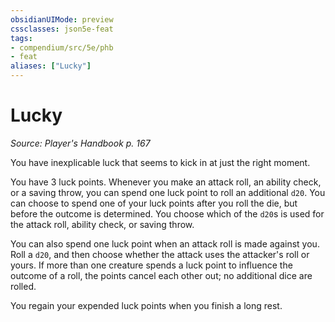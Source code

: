 ```yaml
---
obsidianUIMode: preview
cssclasses: json5e-feat
tags:
- compendium/src/5e/phb
- feat
aliases: ["Lucky"]
---
```

# Lucky
*Source: Player's Handbook p. 167*  

You have inexplicable luck that seems to kick in at just the right moment.

You have 3 luck points. Whenever you make an attack roll, an ability check, or a saving throw, you can spend one luck point to roll an additional `d20`. You can choose to spend one of your luck points after you roll the die, but before the outcome is determined. You choose which of the `d20`s is used for the attack roll, ability check, or saving throw.

You can also spend one luck point when an attack roll is made against you. Roll a `d20`, and then choose whether the attack uses the attacker's roll or yours. If more than one creature spends a luck point to influence the outcome of a roll, the points cancel each other out; no additional dice are rolled.

You regain your expended luck points when you finish a long rest.